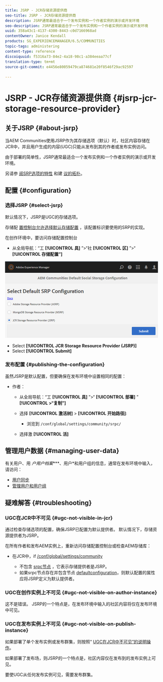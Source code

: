 ```yaml
---
title: JSRP - JCR存储资源提供商
seo-title: JSRP - JCR存储资源提供商
description: JSRP通常最适合于一个发布实例和一个作者实例的演示或开发环境
seo-description: JSRP通常最适合于一个发布实例和一个作者实例的演示或开发环境
uuid: 358a43c1-4137-4300-8443-c0d7166968ad
contentOwner: Janice Kendall
products: SG_EXPERIENCEMANAGER/6.5/COMMUNITIES
topic-tags: administering
content-type: reference
discoiquuid: f5316a73-84e2-4a18-98c1-a384eeaa77cf
translation-type: tm+mt
source-git-commit: e4456e80059479ca874681e20f8546f29ac92597

---
```



# JSRP - JCR存储资源提供商 {#jsrp-jcr-storage-resource-provider}

## 关于JSRP {#about-jsrp}

当AEM Communities使用JSRP作为其存储选项（默认）时，社区内容存储在JCR中，并且用户生成的内容(UGC)只能从发布到其的作者或发布实例访问。

由于部署的简单性，JSRP通常最适合一个发布实例和一个作者实例的演示或开发环境。

另请参 [阅SRP选项的特性](working-with-srp.md#characteristics-of-srp-options) 和建 [议的拓扑](topologies.md)。

## 配置 {#configuration}

### 选择JSRP {#select-jsrp}

默认情况下，JSRP是UGC的存储选项。

存储配 [置控制台允许选择默认存储配置](srp-config.md) ，该配置标识要使用的SRP的实现。

在创作环境中，要访问存储配置控制台

* 从全局导航：“工 **[!UICONTROL 具]** ”>“社 **[!UICONTROL 区]** ”>“ **[!UICONTROL 存储配置”]**

![chlimage_1-234](assets/chlimage_1-234.png)

* Select **[!UICONTROL JCR Storage Resource Provider (JSRP)]**
* Select **[!UICONTROL Submit]**

### 发布配置 {#publishing-the-configuration}

虽然JSRP是默认配置，但要确保在发布环境中设置相同的配置：

* 作者：

   * 从全局导航：“工 **[!UICONTROL 具]** ”>“ **[!UICONTROL 部署]** ” **[!UICONTROL >“复制”]**
   * 选择 **[!UICONTROL 激活树]** > **[!UICONTROL 开始路径]**:

      * 浏览到 `/conf/global/settings/community/srpc/`
   * 选择激 **[!UICONTROL 活]**


## 管理用户数据 {#managing-user-data}

有关用户、用 *户用户档案****、用户*&#x200B;和用户组的信息，通常在发布环境中输入，请访问：

* [用户同步](sync.md)
* [管理用户和用户组](users.md)

## 疑难解答 {#troubleshooting}

### UGC在JCR中不可见 {#ugc-not-visible-in-jcr}

通过检查存储选项的配置，确保JSRP已配置为默认提供者。 默认情况下，存储资源提供者为JSRP。

在所有作者和发布AEM实例上，重新访问存储配置控制台或检查AEM存储库：

* 在JCR中，if [/conf/global/settings/community](http://localhost:4502/crx/de/index.jsp#/conf/global/settings/community)

   * 不包含 [srpc节点](http://localhost:4502/crx/de/index.jsp#/conf/global/settings/community/srpc) ，它表示存储提供者是JSRP。
   * 如果srpc节点存在并包含节点 [defaultconfiguration](http://localhost:4502/crx/de/index.jsp#/conf/global/settings/community/srpc/defaultconfiguration)，则默认配置的属性应将JSRP定义为默认提供者。

### UGC在创作实例上不可见 {#ugc-not-visible-on-author-instance}

这不是错误。 JSRP的一个特点是，在发布环境中输入的社区内容将仅在发布环境中可见。

### UGC在发布实例上不可见 {#ugc-not-visible-on-publish-instance}

如果部署了单个发布实例或发布群集，则按照“ [UGC在JCR中不可见”的说明操作](#ugc-not-visible-in-jcr)。

如果部署了发布场，则JSRP的一个特点是，社区内容仅在发布到的发布实例上可见。

要使UGC从任何发布实例可见，需要发布群集。
